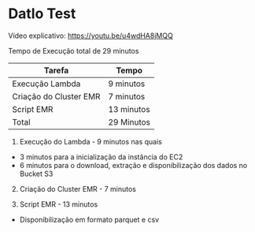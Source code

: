 # Datlo Test

Vídeo explicativo: https://youtu.be/u4wdHA8jMQQ

Tempo de Execução total de 29 minutos

| Tarefa               | Tempo                                                |
| ----------------- | ---------------------------------------------------------------- |
| Execução Lambda       | 9 minutos |
| Criação do Cluster EMR| 7 minutos |
| Script EMR            | 13 minutos| 
|Total|29 Minutos


1. Execução do Lambda - 9 minutos nas quais
  -  3 minutos para a inicialização da instância do EC2
  -  6 minutos para o download, extração e disponibilização dos dados no Bucket S3

2. Criação do Cluster EMR - 7 minutos

3. Script EMR - 13 minutos
- Disponibilização em formato parquet e csv


